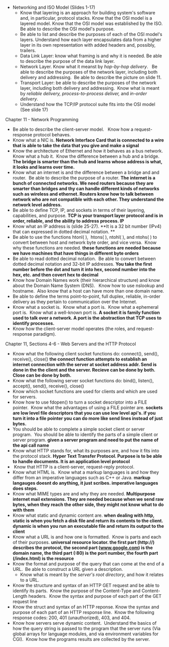 
- Networking and ISO Model (Slides 1-17)
	- Know that layering is an approach for building system's software and, in particular, protocol stacks. Know that the OSI model is a layered model. Know that the OSI model was established by the ISO. Be able to describe the OSI model's purpose.
	- Be able to list and describe the purposes of each of the OSI model's layers. Understand how each layer encapsulates data from a higher layer in its own representation with added headers and, possibly, trailers.
	- Data Link Layer: know what framing is and why it is needed. Be able to describe the purpose of the data link layer.
	- Network Layer. Know what it meanst by _hop-by-hop delivery_.   Be able to describe the purposes of the network layer, including both delivery and addressing.  Be able to describe the picture on slide 11.
	-   Transport Layer: be able to describe the purposes of the network layer, including both delivery and addressing.  Know what is meant by _reliable delivery, process-to-process deliver,_ and _in-order delivery_.
	-   Understand how the TCP/IP protocol suite fits into the OSI model (See slide 17)

Chapter 11 - Network Programming

-   Be able to describe the client-server model.   Know how a request-response protocol behaves. 
-   Know what a NIC is. **Network Interface Card that is connected to a wire that is able to take the data that you give and make a signal**
-   Know the architecture of Ethernet and how it behaves as a bus network.  Know what a hub it.  Know the difference between a hub and a bridge. **The bridge is smarter than the hub and learns whose address is what, it looks and learns over time.**
-   Know what an internet is and the difference between a bridge and and router.  Be able to describe the purpose of a router. **The internet is a bunch of connected networks. We need routers because they are smarter than bridges and thy can handle different kinds of networks such as wireless and ethernet. Routers know how to talk between network who are not compatible with each other. They understand the network level address.**
-   Be able to define TCP, IP, and sockets in terms of their layering, capabilities, and purpose. **TCP is your transport layer protocol and is in order, reliable, and the ability to address process. IP**
-   Know what an IP address is (slide 25-27). **It is a 32 bit number (IPv4) that can expressed in dotted decimal notation. **
-   Be able to use the functions htonl( ),  htons( ), ntohl( ), and ntohs( ) to convert between host and network byte order, and vice versa.  Know why these functions are needed. **these functions are needed because we have machines that have things in different byte orders**
-   Be able to read dotted decimal notation.  Be able to convert between dotted decimal notation and 32-bit IP addresses. **You take the first number before the dot and turn it into hex, second number into the hex, etc. and then covert hex to decimal**
-   Know how Domain Names work (their hierarchical structure) and know about the Domain Name System (DNS).   Know how to use nslookup and hostname.  Also know that a host can have more than one domain name. 
- Be able to define the terms point-to-point, full duplex, reliable, in-order delivery as they pertain to communication over the Internet.
-   Know what a socket is.  Know what a port is.  Know what a ephemeral port is.  Know what a well-known port is. **A socket it is family function used to talk over a network. A port is the abstraction that TCP uses to identify processes.**
-   Know how the client-server model operates (the roles, and request-response paradigm).

Chapter 11, Sections 4-6 - Web Servers and the HTTP Protocol

-   Know what the following client socket functions do: connect(), send(), receive(), close()
**the connect function attempts to establish an internet connection with the server at socket address addr. Send is done in the the client and the server. Recieve can be done by both. Close can be done by both.**
-   Know what the following server socket functions do: bind(), listen(), accept(), send(), receive(), close()
-   Know which socket functions are used for clients and which are used for servers.
-   Know how to use fdopen() to turn a socket descriptor into a FILE pointer.  Know what the advantages of using a FILE pointer are. **sockets are low level file descriptors that you can use low level api's. if you turn it into a file pointer you can do more like send lines instead of just bytes.**
-   You should be able to complete a simple socket client or server program.  You should be able to identify the parts of a simple client or server program.
**given a server program and need to put the name of the api call name**
-   Know what HTTP stands for, what its purposes are, and how it fits into the protocol stack.
**Hyper Text Transfer Protocol. Purpose is to be able to handle documents. It is an application level protocol**
-    Know that HTTP is a client-server, request-reply protocol.
-   Know what HTML is.  Know what a markup languages is and how they differ from an imperative languages such as C++ or Java.
**markup langauges doesnt do anything, it just scribes. imperative languages does steps.**
-   Know what MIME types are and why they are needed.
**Multipurpose internet mail extensions. They are needed because when we send raw bytes, when they reach the other side, they might not know what to do with them**
-   Know what static and dynamic content are. **when dealing with http, static is when you fetch a disk file and return its contents to the client. dynamic is when you run an executable file and return its output to the client**
-   Know what a URL is and how one is formatted.  Know is parts and each of their purposes. **universal resource locator. the first part (http://) describes the protocol, the second part (www.google.com) is the domain name, the third part (:80) is the port number, the fourth part (/index.html) is the resource**
- Know the format and purpose of the query that can come at the end of a URL.  Be able to construct a URL given a description.
	-   Know what is meant by the _server's root directory_, and how it relates to a URL.
-   Know the structure and syntax of an HTTP GET request and be able to identify its parts.  Know the purpose of the Content-Type and Content-Length headers.  Know the syntax and purpose of each part of the GET request line
-   Know the struct and syntax of an HTTP reponse. Know the syntax and purpose of each part of an HTTP response line.  Know the following response codes: 200, 401 (unauthorized), 403, and 404.
-   Know how servers serve dynamic content.  Understand the basics of how the query string is passed to the program that the server runs (Via global arrays for language modules, and via environment variables for CGI).  Know how the programs results are collected by the server.